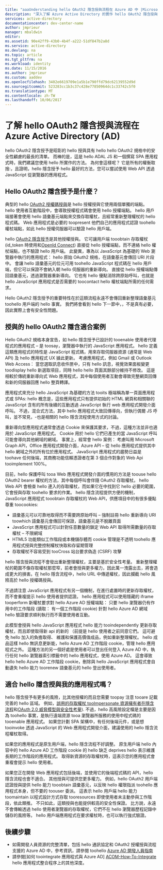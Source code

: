 ```yaml
---
title: "aaaUnderstanding hello OAuth2 隱含授與流程在 Azure AD 中 |Microsoft 文件"
description: "深入了解 Azure Active Directory 的實作 hello OAuth2 隱含授與流程，以及它是否適合您的應用程式。"
services: active-directory
documentationcenter: dev-center-name
author: jmprieur
manager: mbaldwin
editor: 
ms.assetid: 90e42ff9-43b0-4b4f-a222-51df847b2a8d
ms.service: active-directory
ms.devlang: na
ms.topic: article
ms.tgt_pltfrm: na
ms.workload: identity
ms.date: 11/15/2016
ms.author: jmprieur
ms.custom: aaddev
ms.openlocfilehash: 3402e6619709e1a5b1e790ffd79dc62139552d9d
ms.sourcegitcommit: 523283cc1b3c37c428e77850964dc1c33742c5f0
ms.translationtype: MT
ms.contentlocale: zh-TW
ms.lasthandoff: 10/06/2017
---
```

# <a name="understanding-hello-oauth2-implicit-grant-flow-in-azure-active-directory-ad"></a>了解 hello OAuth2 隱含授與流程在 Azure Active Directory (AD)
hello OAuth2 隱含授予是昭彰的 hello 授與具有 hello hello OAuth2 規格中的安全性顧慮的最長的清單。 而棒的是，這是 hello ADAL JS 和一個撰寫 SPA 應用程式時，我們建議您使用 hello 所實作的方法。 為何會這樣呢？ 它是所有的權衡取捨:，且證明，hello 隱含授予 hello 最好的方法，您可以嘗試使用 Web API 透過 JavaScript 從瀏覽器的應用程式。

## <a name="what-is-hello-oauth2-implicit-grant"></a>Hello OAuth2 隱含授予是什麼？
典型的 hello [OAuth2 授權碼授與](https://tools.ietf.org/html/rfc6749#section-1.3.1)是 hello 授權授與它使用兩個單獨的端點。 hello 使用者互動階段中，會導致授權程式碼會使用 hello 授權端點。 hello 用戶端接著會使用 hello 語彙基元端點來交換存取權杖，且經常重新整理權杖的 hello 程式碼。 Web 應用程式是必要的 toopresent 他們自己的應用程式認證 toohello 權杖端點，如此 hello 授權伺服器可以驗證 hello 用戶端。

hello [OAuth2 隱含授予](https://tools.ietf.org/html/rfc6749#section-1.3.2)是其他授權授與。 它可讓用戶端 tooobtain 存取權杖 (id_token 時使用和[OpenId Connect](http://openid.net/specs/openid-connect-core-1_0.html)) 直接從 hello 授權端點，而不連絡 hello 權杖端點，也不驗證 hello 用戶端。 此變異，專為以 JavaScript 為基礎的 Web 瀏覽器中執行的應用程式： hello 原始 OAuth2 規格，在語彙基元會傳回 URI 片段中。 會讓 hello 語彙基元的位元可用 toohello JavaScript 程式碼在 hello 用戶端，但它可以保證不會納入朝 hello 伺服器的重新導向。 直接從 hello 授權端點傳回語彙基元，透過瀏覽器重新導向。 它也有 hello 優點消除跨原始呼叫，也就是 hello JavaScript 應用程式是否需要的 toocontact hello 權杖端點所需的任何需求。

Hello OAuth2 隱含授予的重要特性在於這類流程永遠不會傳回重新整理語彙基元 toohello 用戶端的 hello 事實。 我們將會看到 hello 下一節中，，不是真有必要，因此實際上會有安全性問題。

## <a name="suitable-scenarios-for-hello-oauth2-implicit-grant"></a>授與的 hello OAuth2 隱含適合案例
Hello OAuth2 規格本身宣告，如 hello 隱含授予已設計的 tooenable 使用者代理程式的應用程式 – 是 toosay，瀏覽器中執行的 JavaScript 應用程式。 hello 定義這類應用程式的特性是 JavaScript 程式碼，用來存取伺服器資源 (通常是 Web API) 及 hello 應用程式 UX 據此更新。 考慮應用程式，例如 Gmail 或 Outlook Web Access： 當您選取訊息收件匣中，只有 hello 訊息，視覺效果面板變更 toodisplay hello 新選取項目，同時 hello hello 頁面其餘部分維持不修改。 這是相較於傳統重新導向式 Web 應用程式，其中每個使用者互動會導致完整網頁回傳和新的伺服器回應 hello 整頁轉譯。

應用程式來充分 hello JavaScript 為基礎的方法 tooits 極端稱為單一頁面應用程式或 SPAs: hello 概念是，這些應用程式只有提供初始的 HTML 網頁和相關聯的 JavaScript 含有的所有後續的互動透過 JavaScript 執行 web 應用程式開發介面呼叫。 不過，混合式方法，其中 hello 應用程式大致回傳導向，但執行偶爾 JS 呼叫，並不常見，-也是相關的 hello 隱含流程使用方式的討論。

重新導向型應用程式通常會透過 Cookie 來保護其要求，不過，這種方法並非也適用於 JavaScript 應用程式。 Cookie 用於 hello 它們已產生的當 JavaScript 呼叫可能會導向其他網域的網域。 事實上，經常會 hello 案例： 考慮叫用 Microsoft Graph API，Office 應用程式開發介面，Azure API – 從 hello 應用程式提供其中 hello 網域之外的所有位於應用程式。 JavaScript 應用程式的趨勢日益是 toohave 任何後端，其商務功能信賴憑證者在第 3 個合作對象的 Web Api tooimplement 100%。

目前，hello 保護呼叫 tooa Web 應用程式開發介面的慣用的方法是 toouse hello OAuth2 bearer 權杖的方法，其中每個呼叫會伴隨 OAuth2 存取權杖。 hello Web API 會檢查 hello 連入的存取權杖，而如果它在中找到它 hello 必要的範圍，它會授與存取 toohello 要求的作業。 hello 隱含流程提供方便的機制，JavaScript 應用程式 tooobtain 存取權杖的 Web API，供應項目中的有很多優點尊重 toocookies:

* 語彙基元可以可靠地取得而不需要跨原始呼叫 – 強制註冊 hello 重新導向 URI toowhich 語彙基元會傳回可保證，語彙基元是不脫離頁面
* JavaScript 應用程式可以針對任意數量的鎖定 Web API 取得所需數量的存取權杖 – 不限網域
* HTML5 功能類似工作階段或本機儲存體而 cookie 管理是不透明 toohello 應用程式授與完整控制權杖快取和存留期管理
* 存取權杖不容易受到 tooCross 站台要求偽造 (CSRF) 攻擊

hello 隱含授與流程不會發出重新整理權杖，主要是基於安全性考量。 重新整理權杖的範圍不像存取權杖那麼窄，前者會授與更多權力，因此萬一洩露出去，將會造成更大的損害。在 hello 隱含流程中，hello URL 中傳遞權杖，因此攔截 hello 風險高於 hello 授權碼授與。

不過請注意 JavaScript 應用程式有另一個機制，在進行處置時的更新存取權杖，而不會重複提示 hello 使用者提供認證。 hello 應用程式可以使用隱藏的 iframe tooperform 新權杖要求對 hello Azure AD 授權端點： 只要 hello 瀏覽器仍有作用中的工作階段 (讀取： 有一個工作階段 cookie) 針對 hello Azure AD 網域 hello 驗證要求順利執行而不需要使用者互動。

此模型會授與 hello JavaScript 應用程式 hello 能力 tooindependently 更新存取權杖，而且即使取得新 api 的新的 （前提是 hello 使用者之前同意它們。 這可避免 hello 加入的負擔取得、 維護和保護高價值成品，例如重新整理權杖。 hello 成品這樣 hello 無訊息更新能，hello Azure AD 工作階段 cookie，管理 hello 應用程式之外。 這種方法的另一個好處是使用者可以登出任何登入 Azure AD 中，執行任何 hello 瀏覽器索引標籤中的 hello 應用程式，使用 Azure AD。 這會導致 hello hello Azure AD 工作階段 cookie，刪除與 hello JavaScript 應用程式會自動遺失 hello 能力 toorenew 語彙基元的 hello 登出使用者。

## <a name="is-hello-implicit-grant-suitable-for-my-app"></a>適合 hello 隱含授與我的應用程式嗎？
hello 隱含授予有更多的風險，比其他授權的而且您需要 toopay 注意 tooare 記載完善的 hello 區域。 例如，[誤用的存取權杖 tooImpersonate 資源擁有者在隱含流程][ OAuth2-Spec-Implicit-Misuse]和[OAuth 2.0 威脅模型與安全性考量][OAuth2-Threat-Model-And-Security-Implications]). 不過，hello 高風險設定檔是主要是因為 toohello 事實，是執行遠端資源 tooa 瀏覽器所服務的使用中程式碼的 tooenable 應用程式。 如果您計劃 SPA 架構中，有任何後端元件，或是想 tooinvoke 透過 JavaScript 的 Web 應用程式開發介面，建議使用的 hello 隱含流程權杖取得。

如果您的應用程式是原生用戶端，hello 隱含流程不好調整。 原生用戶端 hello 內容中的 hello Azure AD 工作階段 cookie 的 hello 缺乏 deprives hello 表示維護長期的工作階段的應用程式。 取得新資源的存取權杖時，這表示您的應用程式會重複會提示 hello 使用者。

如果您正在開發 Web 應用程式包括後端，並使用它的後端程式碼的 API，hello 隱含流程也會不適合。 其他授與可提供您更多權力。 例如，hello OAuth2 用戶端認證授與提供 hello 能力 tooobtain 語彙基元，以反映 hello 權限指派 toohello 應用程式本身，但不要的 toouser 委派。 這表示 hello 用戶端 hello 能力 toomaintain 以程式設計方式存取 tooresources 即使使用者未主動參與工作階段，依此類推。 不只如此，這類授與也能提供較高的安全性保證。 比方說，永遠不會傳輸透過 hello 使用者瀏覽器的存取權杖，它們不在 hello 瀏覽器歷程記錄中儲存的風險等。 hello 用戶端應用程式在要求權杖時，也可以執行強式驗證。

## <a name="next-steps"></a>後續步驟
* 如需開發人員資源的完整清單，包括 hello 通訊協定和 OAuth2 授權授與流程支援的 Azure AD 中，參考資訊，請參閱 toohello [Azure AD 開發人員指南][AAD-Developers-Guide]
* 請參閱[如何 toointegrate 應用程式與 Azure AD] [ ACOM-How-To-Integrate] hello 應用程式整合程序上的其他深度。

<!--Image references-->

<!--Reference style links in use-->
[AAD-Developers-Guide]: active-directory-developers-guide.md
[ACOM-How-And-Why-Apps-Added-To-AAD]: active-directory-how-applications-are-added.md
[ACOM-How-To-Integrate]: active-directory-how-to-integrate.md
[OAuth2-Spec-Implicit-Misuse]: https://tools.ietf.org/html/rfc6749#section-10.16
[OAuth2-Threat-Model-And-Security-Implications]: https://tools.ietf.org/html/rfc6819
